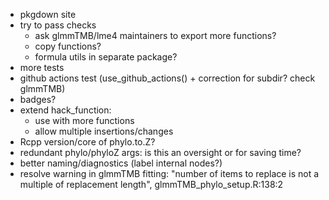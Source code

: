 - pkgdown site
- try to pass checks
   - ask glmmTMB/lme4 maintainers to export more functions?
   - copy functions?
   - formula utils in separate package?
- more tests
- github actions test (use_github_actions() + correction for subdir? check glmmTMB)
- badges?
- extend hack_function:
   - use with more functions
   - allow multiple insertions/changes
- Rcpp version/core of phylo.to.Z?
- redundant phylo/phyloZ args: is this an oversight or for saving time?
- better naming/diagnostics (label internal nodes?)
- resolve warning in glmmTMB fitting: "number of items to replace is not a multiple of replacement length", glmmTMB_phylo_setup.R:138:2

